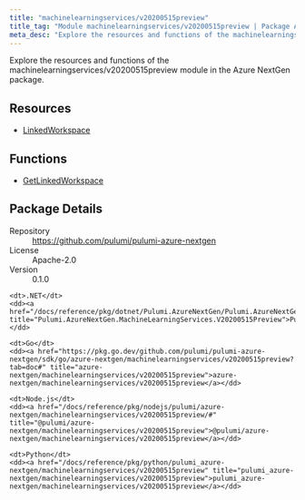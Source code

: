 ```yaml
---
title: "machinelearningservices/v20200515preview"
title_tag: "Module machinelearningservices/v20200515preview | Package Azure NextGen"
meta_desc: "Explore the resources and functions of the machinelearningservices/v20200515preview module in the Azure NextGen package."
---
```


<!-- WARNING: this file was generated by Pulumi Docs Generator. -->
<!-- Do not edit by hand unless you're certain you know what you are doing! -->

Explore the resources and functions of the machinelearningservices/v20200515preview module in the Azure NextGen package.

<h2 id="resources">Resources</h2>
<ul class="api">
    <li><a href="linkedworkspace" title="LinkedWorkspace"><span class="symbol resource"></span>LinkedWorkspace</a></li>
</ul>

<h2 id="functions">Functions</h2>
<ul class="api">
    <li><a href="getlinkedworkspace" title="GetLinkedWorkspace"><span class="symbol function"></span>GetLinkedWorkspace</a></li>
</ul>

<h2 id="package-details">Package Details</h2>
<dl class="package-details">
	<dt>Repository</dt>
	<dd><a href="https://github.com/pulumi/pulumi-azure-nextgen">https://github.com/pulumi/pulumi-azure-nextgen</a></dd>
	<dt>License</dt>
	<dd>Apache-2.0</dd>
	<dt>Version</dt>
	<dd>0.1.0</dd>
</dl>



<dl class="tabular">

    <dt>.NET</dt>
    <dd><a href="/docs/reference/pkg/dotnet/Pulumi.AzureNextGen/Pulumi.AzureNextGen.MachineLearningServices.V20200515Preview.html" title="Pulumi.AzureNextGen.MachineLearningServices.V20200515Preview">Pulumi.AzureNextGen.MachineLearningServices.V20200515Preview</a></dd>

    <dt>Go</dt>
    <dd><a href="https://pkg.go.dev/github.com/pulumi/pulumi-azure-nextgen/sdk/go/azure-nextgen/machinelearningservices/v20200515preview?tab=doc#" title="azure-nextgen/machinelearningservices/v20200515preview">azure-nextgen/machinelearningservices/v20200515preview</a></dd>

    <dt>Node.js</dt>
    <dd><a href="/docs/reference/pkg/nodejs/pulumi/azure-nextgen/machinelearningservices/v20200515preview/#" title="@pulumi/azure-nextgen/machinelearningservices/v20200515preview">@pulumi/azure-nextgen/machinelearningservices/v20200515preview</a></dd>

    <dt>Python</dt>
    <dd><a href="/docs/reference/pkg/python/pulumi_azure-nextgen/machinelearningservices/v20200515preview" title="pulumi_azure-nextgen/machinelearningservices/v20200515preview">pulumi_azure-nextgen/machinelearningservices/v20200515preview</a></dd>

</dl>

